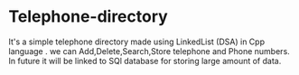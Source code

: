 # Telephone-directory

It's a simple telephone directory made using LinkedList (DSA) in Cpp language .
we can Add,Delete,Search,Store telephone and Phone numbers.
In future it will be linked to SQl database for storing large amount of data.
